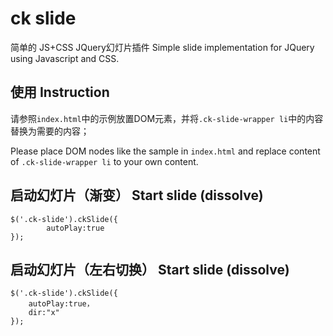 ck slide
========

简单的 JS+CSS JQuery幻灯片插件
Simple slide implementation for JQuery using Javascript and CSS.

使用 Instruction
--

请参照`index.html`中的示例放置DOM元素，并将`.ck-slide-wrapper li`中的内容替换为需要的内容；

Please place DOM nodes like the sample in `index.html` and replace content of `.ck-slide-wrapper li` to your own content.

启动幻灯片（渐变） Start slide (dissolve)
--

	$('.ck-slide').ckSlide({
	    	autoPlay:true
	});

启动幻灯片（左右切换） Start slide (dissolve)
--

	$('.ck-slide').ckSlide({
		autoPlay:true，
		dir:"x"
	});
